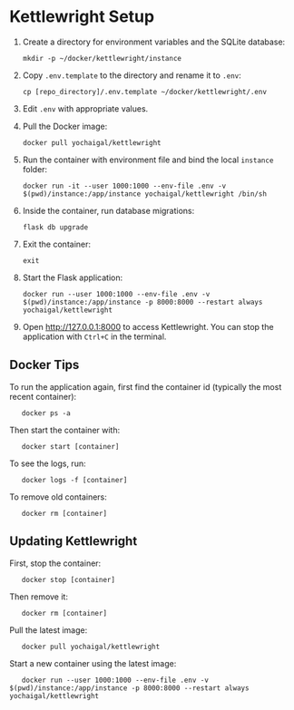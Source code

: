 # Kettlewright Setup

1. Create a directory for environment variables and the SQLite database:
   
       mkdir -p ~/docker/kettlewright/instance

2. Copy `.env.template` to the directory and rename it to `.env`:
   
       cp [repo_directory]/.env.template ~/docker/kettlewright/.env

3. Edit `.env` with appropriate values.

4. Pull the Docker image:
   
       docker pull yochaigal/kettlewright

5. Run the container with environment file and bind the local `instance` folder:
   
       docker run -it --user 1000:1000 --env-file .env -v $(pwd)/instance:/app/instance yochaigal/kettlewright /bin/sh

6. Inside the container, run database migrations:
   
       flask db upgrade

7. Exit the container:
   
       exit

8. Start the Flask application:
   
       docker run --user 1000:1000 --env-file .env -v $(pwd)/instance:/app/instance -p 8000:8000 --restart always yochaigal/kettlewright

9. Open http://127.0.0.1:8000 to access Kettlewright. You can stop the application with `Ctrl+C` in the terminal.

## Docker Tips

To run the application again, first find the container id (typically the most recent container):

       docker ps -a

Then start the container with:

       docker start [container]

To see the logs, run:

       docker logs -f [container]

To remove old containers:

       docker rm [container] 

## Updating Kettlewright

First, stop the container:

       docker stop [container]

Then remove it:

       docker rm [container]

Pull the latest image:

       docker pull yochaigal/kettlewright

Start a new container using the latest image:

       docker run --user 1000:1000 --env-file .env -v $(pwd)/instance:/app/instance -p 8000:8000 --restart always yochaigal/kettlewright
